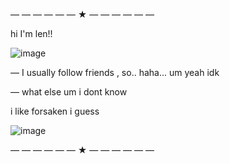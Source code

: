 — — — — — — ★ — — — — — — 

hi I'm len!!

![image](https://static.wikia.nocookie.net/forsaken2024/images/f/f4/Chance_prestige_1.jpg/revision/latest?cb=20250115180856)

— I usually follow friends , so.. haha... um yeah idk

— what else um i dont know

i like forsaken i guess

![image](https://static.wikia.nocookie.net/forsaken2024/images/d/dd/MAFIOSOREDESIGNRENDER.png/revision/latest/scale-to-width-down/1000?cb=20250316125021)

— — — — — — ★ — — — — — —
